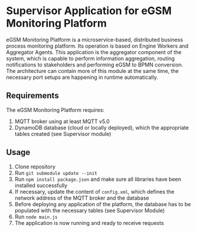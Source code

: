 # Supervisor Application for eGSM Monitoring Platform
eGSM Monitoring Platform is a microservice-based, distributed business process monitoring platform. Its operation is based on Engine Workers and Aggregator Agents.
This application is the aggregator component of the system, which is capable to perform information aggregation, routing notifications to stakeholders and performing eGSM to BPMN conversion. The architecture can contain more of this module at the same time, the necessary port setups are happening in runtime automatically.

## Requirements
The eGSM Monitoring Platform requires:
1. MQTT broker using at least MQTT v5.0
2. DynamoDB database (cloud or locally deployed), which the appropriate tables created (see Supervisor module) 

## Usage
1. Clone repository
2. Run `git submodule update --init`
3. Run `npm install package.json` and make sure all libraries have been installed successfully
4. If necessary, update the content of `config.xml`, which defines the network address of the MQTT broker and the database
5. Before deploying any application of the platform, the database has to be populated with the necessary tables (see Supervisor Module)
6. Run `node main.js`
7. The application is now running and ready to receive requests